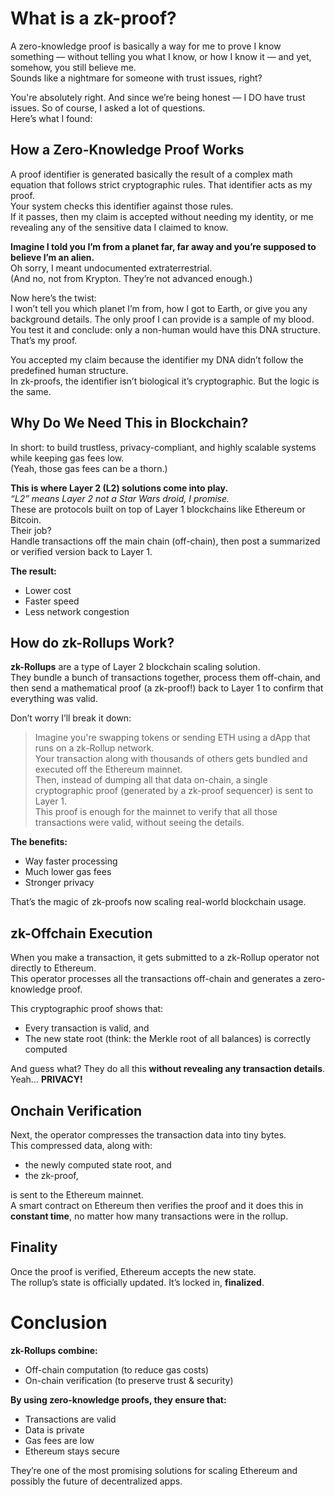 # What is a zk-proof?

A zero-knowledge proof is basically a way for me to prove I know something — without telling you what I know, or how I know it — and yet, somehow, you still believe me.  
Sounds like a nightmare for someone with trust issues, right?

You're absolutely right. And since we’re being honest — I DO have trust issues. So of course, I asked a lot of questions.  
Here’s what I found:

## How a Zero-Knowledge Proof Works

A proof identifier is generated basically the result of a complex math equation that follows strict cryptographic rules. That identifier acts as my proof.  
Your system checks this identifier against those rules.  
If it passes, then my claim is accepted without needing my identity, or me revealing any of the sensitive data I claimed to know.

**Imagine I told you I’m from a planet far, far away and you’re supposed to believe I’m an alien.**  
Oh sorry, I meant undocumented extraterrestrial.  
(And no, not from Krypton. They’re not advanced enough.)  

Now here’s the twist:  
I won’t tell you which planet I’m from, how I got to Earth, or give you any background details. The only proof I can provide is a sample of my blood.  
You test it and conclude: only a non-human would have this DNA structure.  
That’s my proof.  

You accepted my claim because the identifier my DNA didn’t follow the predefined human structure.  
In zk-proofs, the identifier isn’t biological it’s cryptographic. But the logic is the same.

## Why Do We Need This in Blockchain?

In short: to build trustless, privacy-compliant, and highly scalable systems while keeping gas fees low.  
(Yeah, those gas fees can be a thorn.)

**This is where Layer 2 (L2) solutions come into play.**  
*“L2” means Layer 2 not a Star Wars droid, I promise.*  
These are protocols built on top of Layer 1 blockchains like Ethereum or Bitcoin.  
Their job?  
Handle transactions off the main chain (off-chain), then post a summarized or verified version back to Layer 1.  

**The result:**  
- Lower cost  
- Faster speed  
- Less network congestion

## How do zk-Rollups Work?

**zk-Rollups** are a type of Layer 2 blockchain scaling solution.  
They bundle a bunch of transactions together, process them off-chain, and then send a mathematical proof (a zk-proof!) back to Layer 1 to confirm that everything was valid.  

Don’t worry I’ll break it down:

> Imagine you're swapping tokens or sending ETH using a dApp that runs on a zk-Rollup network.  
> Your transaction along with thousands of others gets bundled and executed off the Ethereum mainnet.  
> Then, instead of dumping all that data on-chain, a single cryptographic proof (generated by a zk-proof sequencer) is sent to Layer 1.  
> This proof is enough for the mainnet to verify that all those transactions were valid, without seeing the details.  

**The benefits:**  
- Way faster processing  
- Much lower gas fees  
- Stronger privacy

That’s the magic of zk-proofs now scaling real-world blockchain usage.

## zk-Offchain Execution

When you make a transaction, it gets submitted to a zk-Rollup operator not directly to Ethereum.  
This operator processes all the transactions off-chain and generates a zero-knowledge proof.  

This cryptographic proof shows that:  
- Every transaction is valid, and  
- The new state root (think: the Merkle root of all balances) is correctly computed  

And guess what? They do all this **without revealing any transaction details**.  
Yeah… **PRIVACY!**

## Onchain Verification

Next, the operator compresses the transaction data into tiny bytes.  
This compressed data, along with:  
- the newly computed state root, and  
- the zk-proof,  

is sent to the Ethereum mainnet.  
A smart contract on Ethereum then verifies the proof and it does this in **constant time**, no matter how many transactions were in the rollup.

## Finality

Once the proof is verified, Ethereum accepts the new state.  
The rollup’s state is officially updated. It’s locked in, **finalized**.

# Conclusion

**zk-Rollups combine:**  
- Off-chain computation (to reduce gas costs)  
- On-chain verification (to preserve trust & security)

**By using zero-knowledge proofs, they ensure that:**  
- Transactions are valid  
- Data is private  
- Gas fees are low  
- Ethereum stays secure

They’re one of the most promising solutions for scaling Ethereum and possibly the future of decentralized apps.
